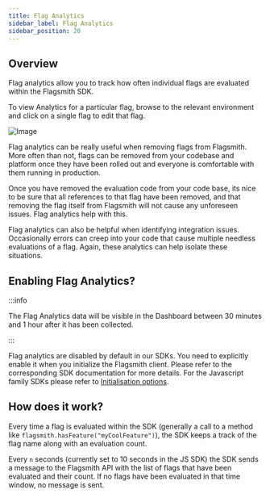 ```yaml
---
title: Flag Analytics
sidebar_label: Flag Analytics
sidebar_position: 20
---
```


## Overview

Flag analytics allow you to track how often individual flags are evaluated within the Flagsmith SDK.

To view Analytics for a particular flag, browse to the relevant environment and click on a single flag to edit that flag.

![Image](/img/flag-analytics.png)

Flag analytics can be really useful when removing flags from Flagsmith. More often than not, flags can be removed from your codebase and platform once they have been rolled out and everyone is comfortable with them running in production.

Once you have removed the evaluation code from your code base, its nice to be sure that all references to that flag have been removed, and that removing the flag itself from Flagsmith will not cause any unforeseen issues. Flag analytics help with this.

Flag analytics can also be helpful when identifying integration issues. Occasionally errors can creep into your code that cause multiple needless evaluations of a flag. Again, these analytics can help isolate these situations.

## Enabling Flag Analytics?

:::info

The Flag Analytics data will be visible in the Dashboard between 30 minutes and 1 hour after it has been collected.

:::

Flag analytics are disabled by default in our SDKs. You need to explicitly enable it when you initialize the Flagsmith client. Please refer to the corresponding SDK documentation for more details. For the Javascript family SDKs please refer to [Initialisation options](/integrating-with-flagsmith/sdks/client-side-sdks/javascript#initialisation-options).

## How does it work?

Every time a flag is evaluated within the SDK (generally a call to a method like `flagsmith.hasFeature("myCoolFeature")`), the SDK keeps a track of the flag name along with an evaluation count.

Every `n` seconds (currently set to 10 seconds in the JS SDK) the SDK sends a message to the Flagsmith API with the list of flags that have been evaluated and their count. If no flags have been evaluated in that time window, no message is sent.

